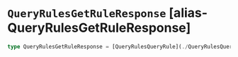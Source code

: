 # `QueryRulesGetRuleResponse` [alias-QueryRulesGetRuleResponse]
```typescript
type QueryRulesGetRuleResponse = [QueryRulesQueryRule](./QueryRulesQueryRule.md);
```
